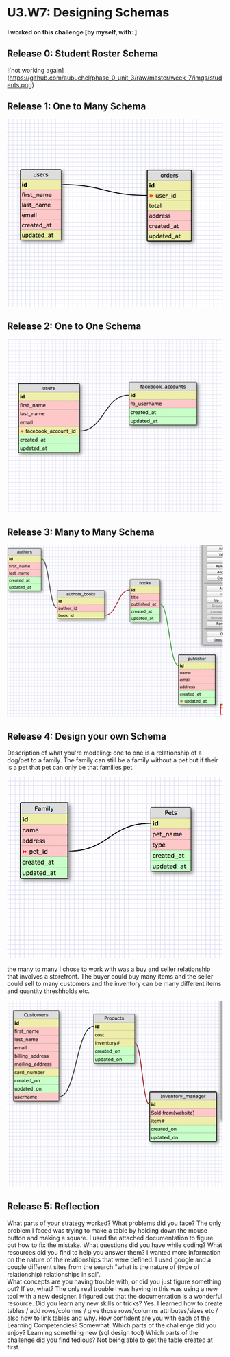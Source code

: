 # U3.W7: Designing Schemas


#### I worked on this challenge [by myself, with: ]


## Release 0: Student Roster Schema
![not working again] (https://github.com/aubuchcl/phase_0_unit_3/raw/master/week_7/imgs/students.png)


## Release 1: One to Many Schema
![not working again](https://github.com/aubuchcl/phase_0_unit_3/raw/master/week_7/imgs/one_to_many.png)


## Release 2: One to One Schema
![not working again](https://github.com/aubuchcl/phase_0_unit_3/raw/master/week_7/imgs/one_to_one.png)


## Release 3: Many to Many Schema
![not working again](https://github.com/aubuchcl/phase_0_unit_3/raw/master/week_7/imgs/many_to_many.png)


## Release 4: Design your own Schema
Description of what you're modeling: 
one to one is a relationship of a dog/pet to a family.  The family can still be a family without a pet but if their is a pet that pet can only be that families pet.

![not working again](https://github.com/aubuchcl/phase_0_unit_3/raw/master/week_7/imgs/one_to_one_pet.png)


the many to many I chose to work with was a buy and seller relationship that involves a storefront.  The buyer could buy many items and the seller could sell to many customers and the inventory can be many different items and quantity threshholds etc.  

![not working again](https://github.com/aubuchcl/phase_0_unit_3/raw/master/week_7/imgs/many_many_store.png)

## Release 5: Reflection

What parts of your strategy worked? What problems did you face?
	The only problem I faced was trying to make a table by holding down the mouse button and making a square.  I used the attached documentation to figure out how to fix the mistake.
What questions did you have while coding? What resources did you find to help you answer them?
	I wanted more information on the nature of the relationships that were defined.  I used google and a couple different sites from the search "what is the nature of (type of relationship) relationships in sql".  
What concepts are you having trouble with, or did you just figure something 
out? If so, what?
	The only real trouble I was having in this was using a new tool with a new designer.  I figured out that the documentation is a wonderful resource.
Did you learn any new skills or tricks?
	Yes.  I learned how to create tables / add rows/columns / give those rows/columns attributes/sizes etc / also how to link tables and why.
How confident are you with each of the Learning Competencies?
	Somewhat.
Which parts of the challenge did you enjoy?
	Learning something new (sql design tool)
Which parts of the challenge did you find tedious?
	Not being able to get the table created at first.
